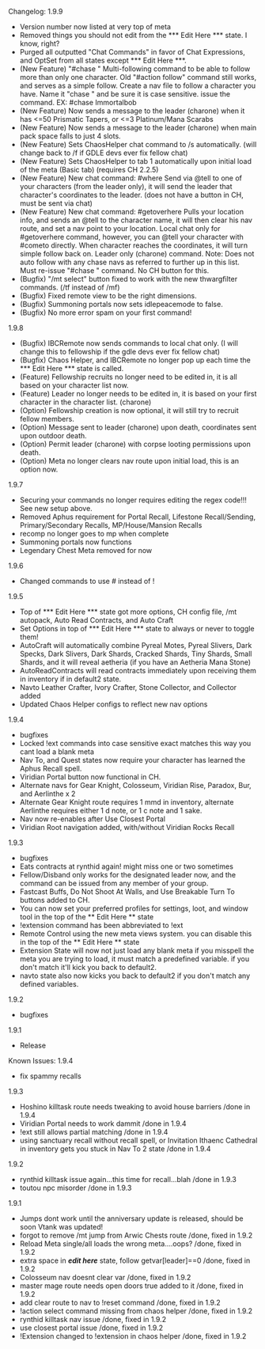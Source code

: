 Changelog:
1.9.9
- Version number now listed at very top of meta
- Removed things you should not edit from the *** Edit Here *** state. I know, right?
- Purged all outputted "Chat Commands" in favor of Chat Expressions, and OptSet from all states except *** Edit Here ***.
- (New Feature) "#chase <character name>" Multi-following command to be able to follow more than only one character. Old "#action follow" command still works, and serves as a simple follow. Create a nav file to follow a character you have. Name it "chase <character name>" and be sure it is case sensitive. issue the command. EX: #chase Immortalbob
- (New Feature) Now sends a message to the leader (charone) when it has <=50 Prismatic Tapers, or <=3 Platinum/Mana Scarabs
- (New Feature) Now sends a message to the leader (charone) when main pack space falls to just 4 slots.
- (New Feature) Sets ChaosHelper chat command to /s automatically. (will change back to /f if GDLE devs ever fix fellow chat)
- (New Feature) Sets ChaosHelper to tab 1 automatically upon initial load of the meta (Basic tab) (requires CH 2.2.5)
- (New Feature) New chat command: #where Send via @tell to one of your characters (from the leader only), it will send the leader that character's coordinates to the leader. (does not have a button in CH, must be sent via chat)
- (New Feature) New chat command: #getoverhere <character name> Pulls your location info, and sends an @tell to the character name, it will then clear his nav route, and set a nav point to your location. Local chat only for #getoverhere command, however, you can @tell your character with #cometo <coordinates> directly. When character reaches the coordinates, it will turn simple follow back on. Leader only (charone) command. Note: Does not auto follow with any chase navs as referred to further up in this list. Must re-issue "#chase <playername>" command. No CH button for this.
- (Bugfix) "/mt select" button fixed to work with the new thwargfilter commands. (/tf instead of /mf)
- (Bugfix) Fixed remote view to be the right dimensions.
- (Bugfix) Summoning portals now sets idlepeacemode to false.
- (Bugfix) No more error spam on your first command!

1.9.8
- (Bugfix) IBCRemote now sends commands to local chat only. (I will change this to fellowship if the gdle devs ever fix fellow chat)
- (Bugfix) Chaos Helper, and IBCRemote no longer pop up each time the *** Edit Here *** state is called.
- (Feature) Fellowship recruits no longer need to be edited in, it is all based on your character list now.
- (Feature) Leader no longer needs to be edited in, it is based on your first character in the character list. (charone)
- (Option) Fellowship creation is now optional, it will still try to recruit fellow members.
- (Option) Message sent to leader (charone) upon death, coordinates sent upon outdoor death.
- (Option) Permit leader (charone) with corpse looting permissions upon death.
- (Option) Meta no longer clears nav route upon initial load, this is an option now.

1.9.7
- Securing your commands no longer requires editing the regex code!!! See new setup above.
- Removed Aphus requirement for Portal Recall, Lifestone Recall/Sending, Primary/Secondary Recalls, MP/House/Mansion Recalls
- recomp no longer goes to mp when complete
- Summoning portals now functions
- Legendary Chest Meta removed for now

1.9.6
- Changed commands to use # instead of !

1.9.5
- Top of *** Edit Here *** state got more options, CH config file, /mt autopack, Auto Read Contracts, and Auto Craft
- Set Options in top of *** Edit Here *** state to always or never to toggle them!
- AutoCraft will automatically combine Pyreal Motes, Pyreal Slivers, Dark Specks, Dark Slivers, Dark Shards, Cracked Shards, Tiny Shards, Small Shards, and it will reveal aetheria (if you have an Aetheria Mana Stone)
- AutoReadContracts will read contracts immediately upon receiving them in inventory if in default2 state.
- Navto Leather Crafter, Ivory Crafter, Stone Collector, and Collector added
- Updated Chaos Helper configs to reflect new nav options

1.9.4
- bugfixes
- Locked !ext commands into case sensitive exact matches this way you cant load a blank meta
- Nav To, and Quest states now require your character has learned the Aphus Recall spell.
- Viridian Portal button now functional in CH.
- Alternate navs for Gear Knight, Colosseum, Viridian Rise, Paradox, Bur, and Aerlinthe x 2
- Alternate Gear Knight route requires 1 mmd in inventory, alternate Aerlinthe requires either 1 d note, or 1 c note and 1 sake.
- Nav now re-enables after Use Closest Portal
- Viridian Root navigation added, with/without Viridian Rocks Recall

1.9.3
- bugfixes
- Eats contracts at rynthid again! might miss one or two sometimes
- Fellow/Disband only works for the designated leader now, and the command can be issued from any member of your group.
- Fastcast Buffs, Do Not Shoot At Walls, and Use Breakable Turn To buttons added to CH.
- You can now set your preferred profiles for settings, loot, and window tool in the top of the ** Edit Here ** state
- !extension command has been abbreviated to !ext
- Remote Control using the new meta views system. you can disable this in the top of the ** Edit Here ** state
- Extension State will now not just load any blank meta if you misspell the meta you are trying to load, it must match a predefined variable. if you don't match it'll kick you back to default2.
- navto state also now kicks you back to default2 if you don't match any defined variables.

1.9.2
- bugfixes

1.9.1
- Release


Known Issues:
1.9.4
- fix spammy recalls

1.9.3
- Hoshino killtask route needs tweaking to avoid house barriers /done in 1.9.4
- Viridian Portal needs to work dammit /done in 1.9.4
- !ext still allows partial matching /done in 1.9.4
- using sanctuary recall without recall spell, or Invitation Ithaenc Cathedral in inventory gets you stuck in Nav To 2 state /done in 1.9.4

1.9.2
- rynthid killtask issue again...this time for recall...blah /done in 1.9.3
- toutou npc misorder /done in 1.9.3

1.9.1
- Jumps dont work until the anniversary update is released, should be soon Vtank was updated!
- forgot to remove /mt jump from Arwic Chests route /done, fixed in 1.9.2
- Reload Meta single/all loads the wrong meta....oops? /done, fixed in 1.9.2
- extra space in ***edit here*** state, follow getvar[leader]==0 /done, fixed in 1.9.2
- Colosseum nav doesnt clear var /done, fixed in 1.9.2
- master mage route needs open doors true added to it /done, fixed in 1.9.2
- add clear route to nav to !reset command /done, fixed in 1.9.2
- !action select command missing from chaos helper /done, fixed in 1.9.2
- rynthid killtask nav issue /done, fixed in 1.9.2
- use closest portal issue /done, fixed in 1.9.2
- !Extension changed to !extension in chaos helper /done, fixed in 1.9.2